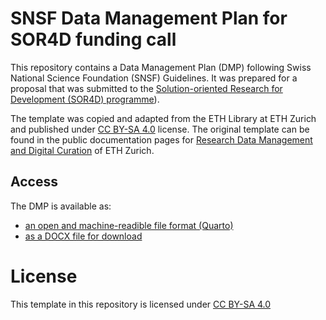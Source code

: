 # SNSF Data Management Plan for SOR4D funding call

This repository contains a Data Management Plan (DMP) following Swiss National Science Foundation (SNSF) Guidelines. It was prepared for a proposal that was submitted to the [Solution-oriented Research for Development (SOR4D) programme](https://www.sor4d.ch/en)).

The template was copied and adapted from the ETH Library at ETH Zurich and published under [CC BY-SA 4.0](https://creativecommons.org/licenses/by-sa/4.0/) license. The original template can be found in the public documentation pages for [Research Data Management and Digital Curation](https://documentation.library.ethz.ch/pages/viewpage.action?pageId=13762611) of ETH Zurich. 

## Access

The DMP is available as:

- [an open and machine-readible file format (Quarto)](https://github.com/Global-Health-Engineering/dmp-sor4d/blob/main/template/dmp-sor4d.qmd)
- [as a DOCX file for download](https://github.com/Global-Health-Engineering/dmp-sor4d/blob/main/template/dmp-sor4d.docx)

# License

This template in this repository is licensed under [CC BY-SA 4.0](https://creativecommons.org/licenses/by-sa/4.0/)


